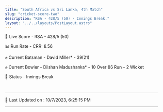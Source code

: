 ```yaml
---
title: "South Africa vs Sri Lanka, 4th Match"
slug: "cricket-score-two"
description: "RSA - 428/5 (50) - Innings Break."
layout: "../../layouts/PostLayout.astro"
---
```


🔴 Live Score - RSA - 428/5 (50)  

📊 Run Rate - CRR: 8.56  

✊ Current Batsman - David Miller* - 39(21)  

✊ Current Bowler - Dilshan Madushanka* - 10 Over 86 Run - 2 Wicket  

📑 Status - Innings Break

<br />

***

📝 Last Updated on : 10/7/2023, 6:25:15 PM

***

